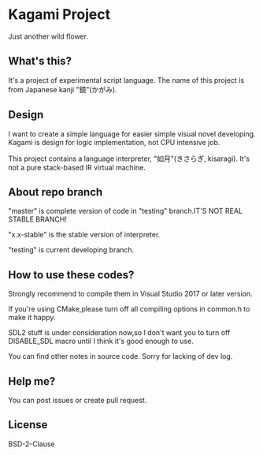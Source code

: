 # Kagami Project

Just another wild flower.

## What's this?
It's a project of experimental script language. The name of this project is from Japanese kanji "鏡"(かがみ).

## Design
I want to create a simple language for easier simple visual novel developing. Kagami is design for logic 
implementation, not CPU intensive job.   

This project contains a language interpreter, "如月"(きさらぎ, kisaragi). It's not a pure stack-based IR virtual 
machine.

## About repo branch
"master" is complete version of code in "testing" branch.IT'S NOT REAL STABLE BRANCH!

"x.x-stable" is the stable version of interpreter.

"testing" is current developing branch.

## How to use these codes?
Strongly recommend to compile them in Visual Studio 2017 or later version.

If you're using CMake,please turn off all compiling options in common.h to make it happy.

SDL2 stuff is under consideration now,so I don't want you to turn off DISABLE_SDL macro until I think it's good enough to use.

You can find other notes in source code. Sorry for lacking of dev log.

## Help me?
You can post issues or create pull request.

## License
BSD-2-Clause
